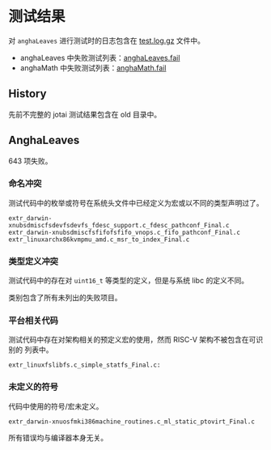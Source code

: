 # 测试结果

对 `anghaLeaves` 进行测试时的日志包含在 [test.log.gz](./test.log.gz) 文件中。

- anghaLeaves 中失败测试列表：[anghaLeaves.fail](anghaLeaves.fail)
- anghaMath 中失败测试列表：[anghaMath.fail](anghaMath.fail)

## History

先前不完整的 jotai 测试结果包含在 old 目录中。

## AnghaLeaves

643 项失败。

### 命名冲突

测试代码中的枚举或符号在系统头文件中已经定义为宏或以不同的类型声明过了。

```
extr_darwin-xnubsdmiscfsdevfsdevfs_fdesc_support.c_fdesc_pathconf_Final.c
extr_darwin-xnubsdmiscfsfifofsfifo_vnops.c_fifo_pathconf_Final.c
extr_linuxarchx86kvmpmu_amd.c_msr_to_index_Final.c
```

### 类型定义冲突

测试代码中的存在对 `uint16_t` 等类型的定义，但是与系统 libc 的定义不同。

类别包含了所有未列出的失败项目。

### 平台相关代码

测试代码中存在对架构相关的预定义宏的使用，然而 RISC-V 架构不被包含在可识别的
列表中。

```
extr_linuxfslibfs.c_simple_statfs_Final.c:
```

### 未定义的符号

代码中使用的符号/宏未定义。

```
extr_darwin-xnuosfmki386machine_routines.c_ml_static_ptovirt_Final.c
```

所有错误均与编译器本身无关。

